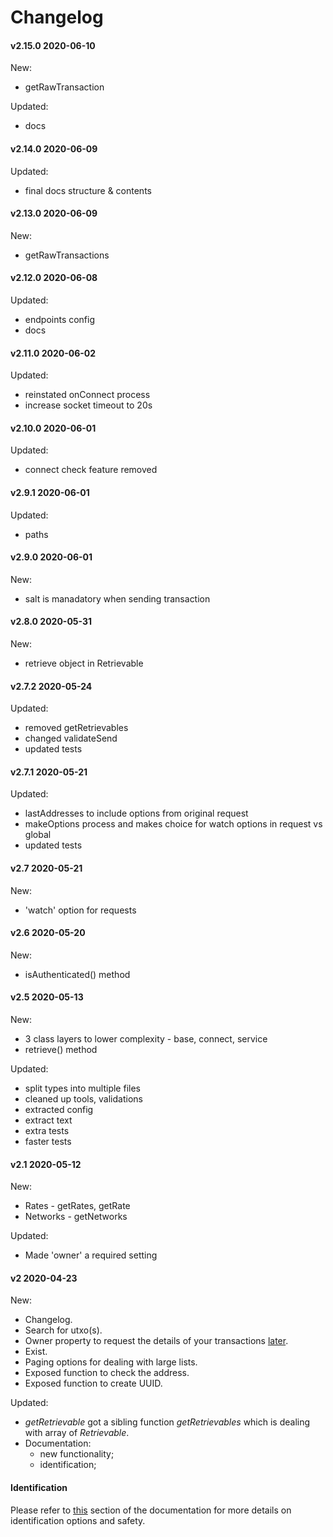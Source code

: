 # Changelog

#### v2.15.0 2020-06-10

  New:

  - getRawTransaction

  Updated:

  - docs

#### v2.14.0 2020-06-09

  Updated:

  - final docs structure & contents

#### v2.13.0 2020-06-09

  New:

  - getRawTransactions

#### v2.12.0 2020-06-08

  Updated:

  - endpoints config
  - docs

#### v2.11.0 2020-06-02

  Updated:

  - reinstated onConnect process
  - increase socket timeout to 20s

#### v2.10.0 2020-06-01

  Updated:

  - connect check feature removed

#### v2.9.1 2020-06-01

  Updated:

  - paths

#### v2.9.0 2020-06-01

  New:

  - salt is manadatory when sending transaction

#### v2.8.0 2020-05-31

  New:

  - retrieve object in Retrievable

#### v2.7.2 2020-05-24

  Updated:

  - removed getRetrievables
  - changed validateSend
  - updated tests

#### v2.7.1 2020-05-21

  Updated:

  - lastAddresses to include options from original request
  - makeOptions process and makes choice for watch options in request vs global
  - updated tests

#### v2.7 2020-05-21

  New:

  - 'watch' option for requests

#### v2.6 2020-05-20

  New:

  - isAuthenticated() method

#### v2.5 2020-05-13

  New:

  - 3 class layers to lower complexity - base, connect, service
  - retrieve() method

  Updated:

  - split types into multiple files
  - cleaned up tools, validations
  - extracted config
  - extract text
  - extra tests
  - faster tests

#### v2.1 2020-05-12

  New:

  - Rates - getRates, getRate
  - Networks - getNetworks

  Updated:

  - Made 'owner' a required setting

#### v2 2020-04-23

  New:

  - Changelog.
  - Search for utxo(s).
  - Owner property to request the details of your transactions [later](#identification).
  - Exist.
  - Paging options for dealing with large lists.
  - Exposed function to check the address.
  - Exposed function to create UUID.

  Updated:

  - _getRetrievable_ got a sibling function _getRetrievables_ which is dealing with array of _Retrievable_.
  - Documentation:
    - new functionality;
    - identification;


#### Identification

Please refer to [this]() section of the documentation for more details on identification options and safety.

